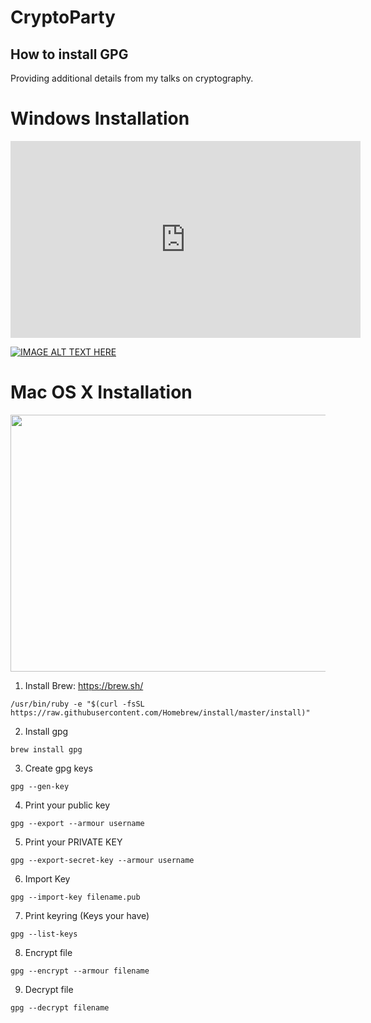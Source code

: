 # CryptoParty
## How to install GPG
Providing additional details from my talks on cryptography.

# Windows Installation
<iframe width="560" height="315" src="https://www.youtube.com/embed/j7WzLw-UKQ0" frameborder="0" gesture="media" allowfullscreen></iframe>

[![IMAGE ALT TEXT HERE](https://img.youtube.com/vi/j7WzLw-UKQ0/0.jpg)](https://www.youtube.com/watch?v=j7WzLw-UKQ0)

# Mac OS X Installation

<a href="https://asciinema.org/a/eo3Vs5hzKAeRwoTZ2qXxMBlpc" target="_blank"><img src="https://asciinema.org/a/eo3Vs5hzKAeRwoTZ2qXxMBlpc.png" width=589 height=411 /></a>


1. Install Brew: https://brew.sh/
```
/usr/bin/ruby -e "$(curl -fsSL https://raw.githubusercontent.com/Homebrew/install/master/install)"
```

2. Install gpg
```
brew install gpg
```

3. Create gpg keys
```
gpg --gen-key
```

4. Print your public key
```
gpg --export --armour username
```

5. Print your PRIVATE KEY
```
gpg --export-secret-key --armour username
```

6. Import Key
```
gpg --import-key filename.pub
```

7. Print keyring (Keys your have)
```
gpg --list-keys
```

8. Encrypt file
```
gpg --encrypt --armour filename
```
9. Decrypt file
```
gpg --decrypt filename
```
